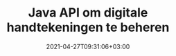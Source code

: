 ---
############################# Static ############################
layout: "product"
date: 2021-04-27T09:31:06+03:00
draft: false

product: "Signature"
product_tag: "signature"
platform: "Java"
platform_tag: "java"

############################# Head ############################
head_title: "Java Digital Signature API, voeg eSignature toe aan PDF Word Excel Image"
head_description: "Java-API voor digitale handtekeningen. Bibliotheek met elektronische handtekeningen voor het digitaal ondertekenen van PDF-, Microsoft Word-, Excel-spreadsheets, PowerPoint-presentaties en afbeeldingsdocumentindelingen."

############################# Header ############################
title: "Java API om digitale handtekeningen te beheren"
description: "Beheer e-handtekeningen van afbeeldingen, QR-codes, streepjescodes, metagegevens, tekst- en stempeltypen in Java-toepassingen voor het ondertekenen van afbeeldingen en bestandsindelingen voor digitale documenten."
button:
    enable: true

############################# SubMenu ############################
submenu:
    enable: true
    
    left:
        img_alt: "GroupDocs.Signature for Java"
        image: "https://www.groupdocs.cloud/templates/groupdocs/images/product-logos/groupdocs-signature-java.png"
        product: "GroupDocs.Signature"
        platform: "Java"

    middle:
        button:
            # button loop
            - link: "#overview"
              text: "Overzicht"

            # button loop
            - link: "#features"
              text: "Functies"

            # button loop
            - link: "#support"
              text: "Steun"

            # button loop
            - link: "https://products.groupdocs.app/signature"
              text: "Live demonstratie"

            # button loop
            - link: "https://purchase.groupdocs.com/pricing/signature/java"
              text: "prijzen"

    right:
        link_download: "https://downloads.groupdocs.com/signature"
        link_learn: "https://docs.groupdocs.com/signature/java/"
        link_buy: "https://purchase.groupdocs.com"

############################# Overview ############################
overview:
    enable: true
    content: |
      GroupDocs.Signature for Java API helpt u bij het ontwikkelen van Java-toepassingen met functionaliteit voor elektronische handtekeningen om digitale documenten van ondersteunde indelingen te ondertekenen zonder externe software te installeren. Het ondersteunt manipulatie en beheer van verschillende soorten e-handtekeningen, zoals afbeelding, streepjescode, QR-code, stempel, tekst, optisch en metadata. Al uw elektronische zakelijke documenten zoals Microsoft Office Word, PowerPoint-presentaties, Excel-spreadsheets, afbeeldingen en PDF-bestanden kunnen digitaal worden ondertekend door handtekeningeigenschappen aan te passen, b.v. schaduw, afmetingen, uitlijning en meer volgens uw vereisten. De bibliotheek met digitale handtekeningen is eenvoudig en lichtgewicht en bestaat uit een enkel DLL-bestand dat gemakkelijk kan worden geïntegreerd in een nieuwe of bestaande Java-toepassing.  

      Via GroupDocs.Signature for Java API kunt u alle geregistreerde certificaten van het systeem laden of bestaande handtekeningen lokaliseren met behulp van eenvoudig en geavanceerd zoeken. De opties om te werken met documenten die met een wachtwoord zijn beveiligd, waarbij gemeenschappelijke handtekeningeigenschappen worden gespecificeerd (tekstgrootte, dekking, rotatie, verificatie, lettertype-eigenschappen, kleuropties, paginanummer, breedte, boven, links enz.) en ondersteuning voor het implementeren van verschillende eSignature-typen maken het een betrouwbare Oplossing voor het beheer van e-handtekeningen voor digitale documenten.  

      GroupDocs.Signature voor Java is compatibel met alle Java-versies en ondersteunt populaire besturingssystemen (Windows, Linux, MacOS) die Java runtime kunnen uitvoeren
    tabs:
      enable: true
      
      ## TAB ONE ##
      tab_one:
        description: |
          Dat is een overzicht van GroupDocs.Signature-functies voor Java:
      
        right:
          enable: true
          icon: "fab fa-html5"
          title: "handtekening typen"
          content: |
            * Tekst handtekening
            * Afbeelding Handtekening
            * Digitale handtekeningen
            * QR-code handtekening
            * Barcode handtekening
            * Stempel Handtekening
            * Formulier-veld Handtekening
      
      ## TAB TWO ##
      tab_two:
        description: |
          Java-API voor elektronische ondertekening ondersteunt [documentbestandsindelingen](https://docs.groupdocs.com/signature/java/supported-document-formats/) zoals hieronder vermeld.

        left:
          enable: true
          table:
            # table loop
            - title: "Microsoft Office"
              content: |
                * **Word:** DOC, DOCX, DOCM, DOT, DOTX, DOTM, RTF, TXT
                * **Excel:** XLS, XLSX, XLSM, XLSB, XLTM, XLT, XLTM, XLTX, XLAM, SXC, SpreadsheetML
                * **PowerPoint:** PPT, PPTX, PPS, PPSX, PPSM, POT, POTM, POTX, PPTM

        right:
          enable: true
          table:
            # table loop
            - title: "Images & Other Formats"
              content: |
                * **Afbeeldingen**: JPG, BMP, PNG, TIFF, GIF, DCM, WEBP
                * **OpenDocument**: ODT, OTT, OTS, ODS, ODP, OTP, ODG
                * **Jpeg2000**: JP2, JPF, JPX, J2K, J2C, JPM
                * **Metabestanden**: EMF, WMF, CMX
                * **Draagbaar**: PDF
                * **Schaalbare vectorafbeeldingen**: CDR, SVG
                * **Adobe Photoshop**: PSD
                * **Anderen**: DJVU

      ## TAB THREE ##
      tab_three:
        description: |
          GroupDocs.Signature voor Java ondersteunt de volgende besturingssystemen, frameworks en pakketbeheerders:
        
        left:
          enable: true
          table:
            # table loop
            - icon: "fab fa-windows"
              title: "Besturingssystemen"
              content: |
                * Microsoft Windows Desktop
                * Microsoft Windows Server
                * Linux
                * MacOS

            # table loop
            - icon: "fas fa-code"
              title: "Ondersteunde kaders"
              content: |
                * Java 7 (1.7) and above

        right:
          enable: true
          table:
            # table loop
            - icon: "fas fa-cogs"
              title: "Ontwikkelomgevingen"
              content: |
                * NetBeans
                * IntelliJ IDEA
                * Eclipse
            # table loop
            - icon: "fas fa-tools"
              title: "Bouw automatiseringstool"
              content: |
                * Maven

############################# Features ############################
features:
    enable: true
    title: "GroupDocs.Signature voor Java-functies"

    feature:
      # feature loop
      - icon: "fas fa-copy"
        content: "Maak, lees, wijzig, verberg en verwijder e-handtekeningen van ondersteunde documentindelingen"

      # feature loop
      - icon: "fas fa-eye"
        content: "Toegang tot ondertekend document van stroom, relatief pad of absoluut pad"

      # feature loop
      - icon: "fas fa-bolt"
        content: "Pas teksthandtekeningen toe op documenten, spreadsheets, presentaties, afbeeldingen en pdf-bestanden"
      
      # feature loop
      - icon: "fas fa-file-powerpoint"
        content: "Voeg teksthandtekening toe als annotatie, sticker, afbeelding aan PDF-bestanden en configureer ook stijl en kleur"

      # feature loop
      - icon: "fas fa-code"
        content: "Onderteken PDF-document, afbeeldingsbestand en ontvang uitvoer in verschillende bestandsindelingen"

      # feature loop
      - icon: "fas fa-cloud"
        content: "Onderteken afbeeldingen digitaal met teksthandtekening als watermerk en voeg transparantie, rotatie toe aan eSignature"

      # feature loop
      - icon: "fas fa-remove-format"
        content: "Doorzoek certificaten en onderteken Microsoft Word-, Excel- en PDF-documenten met digitale certificaten"

      # feature loop
      - icon: "fas fa-comment-slash"
        content: "Onderteken tekstverwerkingsdocumentindelingen met native tekstwatermerken"

      # feature loop
      - icon: "fas fa-location-arrow"
        content: "Gebruik QR-code, barcode om Word-, Slide-, Cell-, PDF- en afbeeldingsbestanden te ondertekenen"

      # feature loop
      - icon: "fas fa-border-all"
        content: "Stempelhandtekeningen configureren en toepassen op beveiligde ondersteunde bestandsindelingen"

      # feature loop
      - icon: "fas fa-wrench"
        content: "Afbeeldingshandtekeningen instellen en toewijzen aan documenten, spreadsheets, presentaties, afbeeldingen en PDF-bestanden"

      # feature loop
      - icon: "fas fa-columns"
        content: "Configureer Handtekeningeigenschappen, bijv. Look and Feel, Marges, Uitlijning etc."

      # feature loop
      - icon: "fas fa-file-word"
        content: "Digitale handtekening toepassen op met wachtwoord beveiligd document"

      # feature loop
      - icon: "fas fa-envelope"
        content: "Voer tekstverificatie van PDF-documenten uit met behulp van de Signature Handler"

      # feature loop
      - icon: "fas fa-print"
        content: "Digitale verificatie van Word-, Cell- en PDF-documenten met .CER- en .PFX-certificaatcontainers"

      # feature loop
      - icon: "fas fa-file-archive"
        content: "Geef verschillende maateenheden op (bijv. millimeters, pixels enz.) voor PDF-teksthandtekeningen"

      # feature loop
      - icon: "fas fa-lock"
        content: "Verkrijg documentinformatie via bestand of URL - Voeg formulierveldhandtekeningen toe aan PDF-documenten"

      # feature loop
      - icon: "fas fa-file-code"
        content: "Voeg aangepast gegevensobject, ingesloten VCard, e-mail, EPC, MeCard of gebeurtenisobject toe aan QR-code"
      
      # feature loop
      - icon: "fas fa-fill-drip"
        content: "Pas verschillende penseelstijlen toe op handtekeningen, bijv. Verlooppenseel, radiaal penseel, effen penseel en textuurpenseel"

      # feature loop
      - icon: "fas fa-file-excel"
        content: "Document ondertekenen Bevindt zich op FTP of Azure Cloud Storage"

      # feature loop
      - icon: "fas fa-heading"
        content: "Stel tekstuitlijning in vormen in voor documenten, dia's, afbeeldingen en pdf-bestanden"

      # feature loop
      - icon: "fas fa-project-diagram"
        content: "Zoek, verifieer en onderteken PowerPoint-presentatiedocumenten digitaal"

      # feature loop
      - icon: "fas fa-cube"
        content: "Plaats handtekening met behulp van pixels in celdocumenten en tekstpositionering voor stempelhandtekeningen"

      # feature loop
      - icon: "fab fa-uncharted"
        content: "Implementeer rechthoekige stempelhandtekening met afgeronde hoeken"

       # feature loop
      - icon: "fab fa-uncharted"
        content: "Breid barcode- en QR-codehandtekeningen uit met beeldgegevensinhoud"

       # feature loop
      - icon: "fab fa-uncharted"
        content: "Voeg versleutelde metagegevenshandtekeningen toe terwijl u werkt met ondertekenings- en zoekopties"

       # feature loop
      - icon: "fab fa-uncharted"
        content: "Voeg aangepaste objecten toe aan metagegevenshandtekeningen in Word, Excel en presentaties"

    more_feature:
      # more_feature_loop
      - title: "Eenvoudig eSignatures configureren en toepassen"
        content: |
          GroupDocs.Signature for Java API maakt het mogelijk om eSignatures te configureren en toe te voegen aan ondersteunde documentindelingen. Hieronder volgt een codevoorbeeld dat laat zien hoe eenvoudig het is om een ​​teksthandtekening toe te passen op een PDF-bestand:

          ```java
          Signature signature = new Signature("sample.pdf");

          TextSignOptions options = new TextSignOptions("John Smith");
          // handtekeningpositie instellen
          options.setLeft(100);
          options.setTop(100);
          
          // handtekening rechthoek instellen
          options.setWidth(100);
          options.setHeight(30);

          // stel tekstkleur en lettertype in
          options.setForeColor(Color.RED);
          SignatureFont signatureFont = new SignatureFont();
          signatureFont.setSize(12);
          signatureFont.setFamilyName("Comic Sans MS");
          options.setFont(signatureFont);
          options.setSignatureImplementation(TextSignatureImplementation.Sticker)

          // document ondertekenen om in te dienen
          signature.sign("sample_signed.pdf", options);
          ```

      # more_feature_loop
      - title: "Ondersteunde typen barcodecodering voor eSignature"
        content: |
          Met GroupDocs.Signature for Java API kunt u barcode- en QR-codehandtekeningen toepassen op ondersteunde bestandsindelingen. GroupDocs.Signature voor Java ondersteunt een groot aantal typen barcodecodering om aan de meeste eisen te voldoen. De ondersteunde soorten streepjescodecodering zijn: Code 11, Code 128, Code 16K/32, Databar-codes, GS1 Codeblock, ISBN, ISMN, ISSN, ITF16, Pdf147, EAN8, EAN13, EAN14, UPCA, UPCE, ITF14, Code39 Standard en Code39 verlengd.

          Op dezelfde manier kunt u met GroupDocs.Signature for Java API QR-codetypen gebruiken, zoals QR, Aztec en Data Matrix. Ondersteunde QR-Code-coderingstypen zijn onder meer Aztec, DataMatrix, GS1 DataMatrix en GS1 QR.

      # more_feature_loop
      - title: "Zoek Handtekeningen & Certificaten"
        content: |
          Via GroupDocs.Signature for Java API kunt u zoeken naar handtekeningen van QR-codes en streepjescodes in elk document, presentatie, spreadsheet, afbeelding en PDF-bestand, en het zoekresultaat ophalen. U kunt ook aangepaste gegevensobjecten zoeken in documenten die zijn ondertekend met QR-Code-handtekening, evenals in standaard VCard- en e-mailobjecten zoeken in documenten die zijn ondertekend met QR-code. Het verifiëren van gecodeerde tekst van QR-codehandtekeningen en het zoeken naar metadatahandtekeningen in PDF-documenten wordt ook ondersteund. Pas aanvullende zoekcriteria toe voor digitale handtekeningen van Words & Cells-documenten.  

          De zoekoptie is ook beschikbaar voor metadatahandtekeningen voor Word-documenten, dia's en spreadsheets, terwijl zoeken in formuliervelden beschikbaar is voor PDF-documenten.

      # more_feature_loop
      - title: "Configureer eSignature-eigenschappen"
        content: |
          Om de UX van eindgebruikers te verbeteren, biedt GroupDocs.Signature for Java API veel eigenschappen die vrij eenvoudig kunnen worden geconfigureerd. U kunt lettertype- en kleuropties instellen (Achtergrondkleur, Voorgrondkleur, Vet, Cursief, Onderstrepen, Lettertypefamilie, Lettergrootte enz.), Achtergrond- en randopties (Achtergrondkleur, Achtergrondtransparantie, Randkleur, Randstreepstijl, Randdikte, Randtransparantie enz.), Handtekeningmarges (links, boven, breedte, hoogte, opvulling enz.) en Instelling beeldhandtekeninggebied en handtekeninguitlijning (horizontale uitlijning, verticale uitlijning enz.).

############################# Support ############################
support:
    enable: true

############################# Solutions ############################
solutions:
    enable: true
    title: "GroupDocs.Signature biedt API's voor het bekijken van documenten voor andere populaire ontwikkelomgevingen"

    solution:
        # solution loop
        - img_alt: "GroupDocs.Signature for .NET"
          image: "https://www.groupdocs.cloud/templates/groupdocs/images/product-logos/groupdocs-signature-net.png"
          product: "GroupDocs.Signature"
          platform: ".NET"
          link: "/signature/net/"

############################# Back to top ###############################
back_to_top:
  enable: true
---